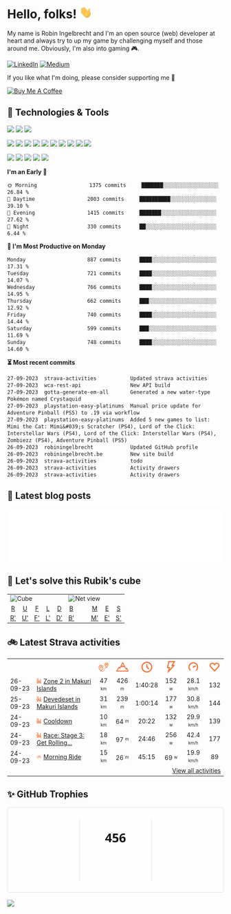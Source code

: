 # Hello, folks! <img src="https://raw.githubusercontent.com/robiningelbrecht/robiningelbrecht/master/wave.gif" width="30">
 
My name is Robin Ingelbrecht and I'm an open source (web) developer at heart and always try to up my game by challenging myself and those around me.
Obviously, I'm also into gaming 🎮.

[![LinkedIn](https://img.shields.io/badge/LinkedIn-0D61B8?style=flat&logo=linkedin&logoColor=white&color=0D61B8)](https://linkedin.com/in/robin-ingelbrecht) 
[![Medium](https://img.shields.io/badge/Medium-2bbc8a?style=flat&logo=medium&logoColor=white&color=2bbc8a)](https://ingelbrechtrobin.medium.com/) 

If you like what I'm doing, please consider supporting me 🙏

<a href="https://www.buymeacoffee.com/ingelbrecht" target="_blank"><img src="https://cdn.buymeacoffee.com/buttons/v2/default-yellow.png" alt="Buy Me A Coffee" style="height: 40px !important;" ></a>

## :wrench: Technologies & Tools
![](https://img.shields.io/badge/OS-Linux-informational?style=flat&logo=linux&logoColor=white&color=2bbc8a)
![](https://img.shields.io/badge/OS-Macos-informational?style=flat&logo=macos&logoColor=white&color=2bbc8a)
![](https://img.shields.io/badge/Editor-phpstorm-informational?style=flat&logo=phpstorm&logoColor=white&color=2bbc8a)

![](https://img.shields.io/badge/Code-Php-informational?style=flat&logo=php&logoColor=white&color=2bbc8a)
![](https://img.shields.io/badge/Framework-Symfony-informational?style=flat&logo=symfony&logoColor=white&color=2bbc8a)
![](https://img.shields.io/badge/Framework-Drupal-informational?style=flat&logo=drupal&logoColor=white&color=2bbc8a)
![](https://img.shields.io/badge/Framework-Laravel-informational?style=flat&logo=laravel&logoColor=white&color=2bbc8a)
![](https://img.shields.io/badge/Code-Python-informational?style=flat&logo=python&logoColor=white&color=2bbc8a)
![](https://img.shields.io/badge/Code-JavaScript-informational?style=flat&logo=javascript&logoColor=white&color=2bbc8a)
![](https://img.shields.io/badge/Code-css3-informational?style=flat&logo=css3&logoColor=white&color=2bbc8a)
![](https://img.shields.io/badge/Code-html5-informational?style=flat&logo=html5&logoColor=white&color=2bbc8a)
![](https://img.shields.io/badge/Code-chart.js-informational?style=flat&logo=chartdotjs&logoColor=white&color=2bbc8a)
![](https://img.shields.io/badge/Shell-Bash-informational?style=flat&logo=gnu-bash&logoColor=white&color=2bbc8a)

![](https://img.shields.io/badge/Tools-MySQL-informational?style=flat&logo=mysql&logoColor=white&color=2bbc8a)
![](https://img.shields.io/badge/Tools-MariaDB-informational?style=flat&logo=mariadb&logoColor=white&color=2bbc8a)
![](https://img.shields.io/badge/Tools-RabbitMQ-informational?style=flat&logo=rabbitmq&logoColor=white&color=2bbc8a)
![](https://img.shields.io/badge/Devops-Docker-informational?style=flat&logo=docker&logoColor=white&color=2bbc8a)
![](https://img.shields.io/badge/GitHub-continuous%20integration-informational?style=flat&logo=github%20actions&logoColor=white&color=2bbc8a)

<!--START_SECTION:commits-per-day-time-->
**I&#039;m an Early 🐤**

```text
🌞 Morning                 1375 commits     ███████░░░░░░░░░░░░░░░░░░   26.84 %
🌆 Daytime                 2003 commits     ██████████░░░░░░░░░░░░░░░   39.10 %
🌃 Evening                 1415 commits     ███████░░░░░░░░░░░░░░░░░░   27.62 %
🌙 Night                   330 commits      ██░░░░░░░░░░░░░░░░░░░░░░░   6.44 %
```
<!--END_SECTION:commits-per-day-time-->

<!--START_SECTION:commits-per-weekday-->
**📅 I&#039;m Most Productive on Monday**

```text
Monday                    887 commits      ████░░░░░░░░░░░░░░░░░░░░░   17.31 %
Tuesday                   721 commits      ████░░░░░░░░░░░░░░░░░░░░░   14.07 %
Wednesday                 766 commits      ████░░░░░░░░░░░░░░░░░░░░░   14.95 %
Thursday                  662 commits      ███░░░░░░░░░░░░░░░░░░░░░░   12.92 %
Friday                    740 commits      ████░░░░░░░░░░░░░░░░░░░░░   14.44 %
Saturday                  599 commits      ███░░░░░░░░░░░░░░░░░░░░░░   11.69 %
Sunday                    748 commits      ████░░░░░░░░░░░░░░░░░░░░░   14.60 %
```
<!--END_SECTION:commits-per-weekday-->

<!--START_SECTION:most-recent-commits-->
**⏳ Most recent commits**
                                        
```text
27-09-2023  strava-activities           Updated strava activities
27-09-2023  wca-rest-api                New API build
27-09-2023  gotta-generate-em-all       Generated a new water-type Pokémon named Crystaquid
27-09-2023  playstation-easy-platinums  Manual price update for Adventure Pinball (PS5) to .19 via workflow
27-09-2023  playstation-easy-platinums  Added 5 new games to list: Mimi the Cat: Mimi&#039;s Scratcher (PS4), Lord of the Click: Interstellar Wars (PS4), Lord of the Click: Interstellar Wars (PS4), Zombiezz (PS4), Adventure Pinball (PS5)
26-09-2023  robiningelbrecht            Updated GitHub profile
26-09-2023  robiningelbrecht.be         New site build
26-09-2023  strava-activities           todo
26-09-2023  strava-activities           Activity drawers
26-09-2023  strava-activities           Activity drawers
```
<!--END_SECTION:most-recent-commits-->

## :pencil: Latest blog posts

<a target="_blank" href="https://ingelbrechtrobin.medium.com/"><img src="assets/medium-blog-posts.svg" /></a>

## :jigsaw: Let's solve this Rubik's cube

<table>
  <tr>
    <td colspan="5">
      <img src="https://puzzle-generator.robiningelbrecht.be/github-game/cube" alt="Cube" />
    </td>
    <td colspan="5">
      <img src="https://puzzle-generator.robiningelbrecht.be/github-game/cube?view=net" alt="Net view" />
    </td>
  </tr>
  <tr>
    <td align="center">
      <a href="https://puzzle-generator.robiningelbrecht.be/github-game/turn/R">R</a>
    </td>
    <td align="center">
      <a href="https://puzzle-generator.robiningelbrecht.be/github-game/turn/U">U</a>
    </td>
    <td align="center">
      <a href="https://puzzle-generator.robiningelbrecht.be/github-game/turn/F">F</a>
    </td>
    <td align="center">
      <a href="https://puzzle-generator.robiningelbrecht.be/github-game/turn/L">L</a>
    </td>
    <td align="center">
      <a href="https://puzzle-generator.robiningelbrecht.be/github-game/turn/D">D</a>
    </td>
    <td align="center">
      <a href="https://puzzle-generator.robiningelbrecht.be/github-game/turn/B">B</a>
    </td>
    <td>
       &nbsp; &nbsp;
    </td>
    <td align="center">
      <a href="https://puzzle-generator.robiningelbrecht.be/github-game/turn/M">M</a>
    </td>
    <td align="center">
      <a href="https://puzzle-generator.robiningelbrecht.be/github-game/turn/E">E</a>
    </td>
    <td align="center">
      <a href="https://puzzle-generator.robiningelbrecht.be/github-game/turn/S">S</a>
    </td>
  </tr>
  <tr>
    <td align="center">
      <a href="https://puzzle-generator.robiningelbrecht.be/github-game/turn/R&#039;">R&#039;</a>
    </td>
    <td align="center">
      <a href="https://puzzle-generator.robiningelbrecht.be/github-game/turn/U&#039;">U&#039;</a>
    </td>
    <td align="center">
      <a href="https://puzzle-generator.robiningelbrecht.be/github-game/turn/F&#039;">F&#039;</a>
    </td>
    <td align="center">
      <a href="https://puzzle-generator.robiningelbrecht.be/github-game/turn/L&#039;">L&#039;</a>
    </td>
    <td align="center">
      <a href="https://puzzle-generator.robiningelbrecht.be/github-game/turn/D&#039;">D&#039;</a>
    </td>
    <td align="center">
      <a href="https://puzzle-generator.robiningelbrecht.be/github-game/turn/B&#039;">B&#039;</a>
    </td>
     <td>
      &nbsp; &nbsp;
    </td>
    <td align="center">
      <a href="https://puzzle-generator.robiningelbrecht.be/github-game/turn/M&#039;">M&#039;</a>
    </td>
    <td align="center">
      <a href="https://puzzle-generator.robiningelbrecht.be/github-game/turn/E&#039;">E&#039;</a>
    </td>
    <td align="center">
      <a href="https://puzzle-generator.robiningelbrecht.be/github-game/turn/S&#039;">S&#039;</a>
    </td>
  </tr>
</table>

## :bike: Latest Strava activities

<!--START_SECTION:strava-activities-->
<table>
    <tr>
        <th></th>
        <th></th>
        <th align="center"><img src="https://raw.githubusercontent.com/robiningelbrecht/strava-activities/master/public/distance.svg" width="30" alt="distance" title="distance"/></th>
        <th align="center"><img src="https://raw.githubusercontent.com/robiningelbrecht/strava-activities/master/public/elevation.svg" width="30" alt="elevation" title="elevation"/></th>
        <th align="center"><img src="https://raw.githubusercontent.com/robiningelbrecht/strava-activities/master/public/time.svg" width="30" alt="time" title="time"/></th>
        <th align="center"><img src="https://raw.githubusercontent.com/robiningelbrecht/strava-activities/master/public/average-watt.svg" width="30" alt="average watts" title="average watts"/></th>
        <th align="center"><img src="https://raw.githubusercontent.com/robiningelbrecht/strava-activities/master/public/average-speed.svg" width="30" alt="average speed" title="average speed"/></th>
        <th align="center"><img src="https://raw.githubusercontent.com/robiningelbrecht/strava-activities/master/public/heart-rate.svg" width="30" alt="average heart rate" title="average heart rate"/></th>
    </tr>
            <tr>
            <td>26-09-23</td>
            <td>
                <img src="https://raw.githubusercontent.com/robiningelbrecht/strava-activities/master/public/activity-virtual-ride.svg" width="12" alt="virtual ride" title="virtual ride"/>
                <a href="https://www.strava.com/activities/9924646621" title="Kcal: 876 | Gear: None ">Zone 2 in Makuri Islands</a>
            </td>
            <td align="center">47 <sup><sub>km</sub></sup></td>
            <td align="center">426 <sup><sub>m</sub></sup></td>
            <td align="center">1:40:28</td>
            <td align="center">152 <sup><sub>w</sub></sup></td>
            <td align="center">28.1 <sup><sub>km/h</sub></sup></td>
            <td align="center">132</td>
        </tr>
            <tr>
            <td>25-09-23</td>
            <td>
                <img src="https://raw.githubusercontent.com/robiningelbrecht/strava-activities/master/public/activity-virtual-ride.svg" width="12" alt="virtual ride" title="virtual ride"/>
                <a href="https://www.strava.com/activities/9918753267" title="Kcal: 610 | Gear: None ">Devedeset in Makuri Islands</a>
            </td>
            <td align="center">31 <sup><sub>km</sub></sup></td>
            <td align="center">239 <sup><sub>m</sub></sup></td>
            <td align="center">1:00:14</td>
            <td align="center">177 <sup><sub>w</sub></sup></td>
            <td align="center">30.8 <sup><sub>km/h</sub></sup></td>
            <td align="center">144</td>
        </tr>
            <tr>
            <td>24-09-23</td>
            <td>
                <img src="https://raw.githubusercontent.com/robiningelbrecht/strava-activities/master/public/activity-virtual-ride.svg" width="12" alt="virtual ride" title="virtual ride"/>
                <a href="https://www.strava.com/activities/9912298131" title="Kcal: 153 | Gear: None ">Cooldown</a>
            </td>
            <td align="center">10 <sup><sub>km</sub></sup></td>
            <td align="center">64 <sup><sub>m</sub></sup></td>
            <td align="center">20:22</td>
            <td align="center">132 <sup><sub>w</sub></sup></td>
            <td align="center">29.9 <sup><sub>km/h</sub></sup></td>
            <td align="center">139</td>
        </tr>
            <tr>
            <td>24-09-23</td>
            <td>
                <img src="https://raw.githubusercontent.com/robiningelbrecht/strava-activities/master/public/activity-virtual-ride.svg" width="12" alt="virtual ride" title="virtual ride"/>
                <a href="https://www.strava.com/activities/9912127079" title="Kcal: 489 | Gear: None ">Race: Stage 3: Get Rolling...</a>
            </td>
            <td align="center">18 <sup><sub>km</sub></sup></td>
            <td align="center">97 <sup><sub>m</sub></sup></td>
            <td align="center">24:46</td>
            <td align="center">256 <sup><sub>w</sub></sup></td>
            <td align="center">42.4 <sup><sub>km/h</sub></sup></td>
            <td align="center">177</td>
        </tr>
            <tr>
            <td>24-09-23</td>
            <td>
                <img src="https://raw.githubusercontent.com/robiningelbrecht/strava-activities/master/public/activity-ride.svg" width="12" alt="virtual ride" title="virtual ride"/>
                <a href="https://www.strava.com/activities/9911652607" title="Kcal: 349 | Gear: None ">Morning Ride</a>
            </td>
            <td align="center">15 <sup><sub>km</sub></sup></td>
            <td align="center">26 <sup><sub>m</sub></sup></td>
            <td align="center">45:15</td>
            <td align="center">69 <sup><sub>w</sub></sup></td>
            <td align="center">19.9 <sup><sub>km/h</sub></sup></td>
            <td align="center">89</td>
        </tr>
                <tr>
            <td colspan="8" align="right"><a href="https://github.com/robiningelbrecht/strava-activities#activities">View all activities</a></td>
        </tr>
    </table>

<!--END_SECTION:strava-activities-->

 ## :sparkles: GitHub Trophies

<img src="assets/github-streak-stats.svg"  alt="Robin Ingelbrecht's streak stats"/>

![](https://github-profile-trophy.vercel.app/?username=robiningelbrecht&theme=chalk&no-frame=false&no-bg=true&margin-w=4)
